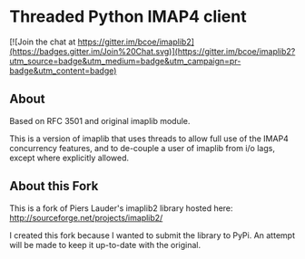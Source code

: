 Threaded Python IMAP4 client
============================

[![Join the chat at https://gitter.im/bcoe/imaplib2](https://badges.gitter.im/Join%20Chat.svg)](https://gitter.im/bcoe/imaplib2?utm_source=badge&utm_medium=badge&utm_campaign=pr-badge&utm_content=badge)

About
-----

Based on RFC 3501 and original imaplib module.

This is a version of imaplib that uses threads to allow full use of the
IMAP4 concurrency features, and to de-couple a user of imaplib from i/o
lags, except where explicitly allowed.

About this Fork
---------------

This is a fork of Piers Lauder's imaplib2 library hosted here: http://sourceforge.net/projects/imaplib2/

I created this fork because I wanted to submit the library to PyPi. An attempt will be made to keep it up-to-date with the original.